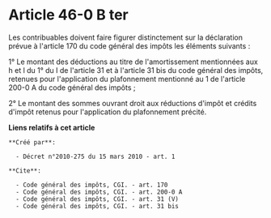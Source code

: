 # Article 46-0 B ter

Les contribuables doivent faire figurer distinctement sur la déclaration prévue à l'article 170 du code général des impôts
les éléments suivants : 

1° Le montant des déductions au titre de l'amortissement mentionnées aux h et l du 1° du I de l'article 31 et à l'article 31
bis du code général des impôts, retenues pour l'application du plafonnement mentionné au 1 de l'article 200-0 A du code
général des impôts ; 

2° Le montant des sommes ouvrant droit aux réductions d'impôt et crédits d'impôt retenus pour l'application du plafonnement
précité.

**Liens relatifs à cet article**

	**Créé par**:

	  - Décret n°2010-275 du 15 mars 2010 - art. 1

	**Cite**:

	  - Code général des impôts, CGI. - art. 170
	  - Code général des impôts, CGI. - art. 200-0 A
	  - Code général des impôts, CGI. - art. 31 (V)
	  - Code général des impôts, CGI. - art. 31 bis
